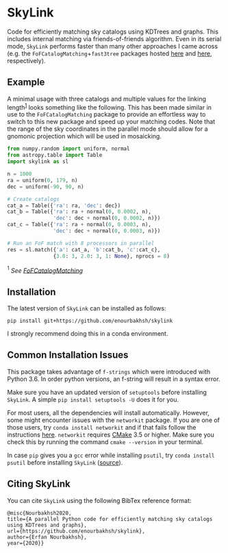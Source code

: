 # SkyLink
Code for efficiently matching sky catalogs using KDTrees and graphs. This includes internal matching via friends-of-friends algorithm. Even in its serial mode, `SkyLink` performs faster than many other approaches I came across (e.g. the `FoFCatalogMatching`+`fast3tree` packages hosted [here](https://github.com/yymao/FoFCatalogMatching) and [here](https://bitbucket.org/yymao/fast3tree), respectively).
## Example
A minimal usage with three catalogs and multiple values for the linking length<sup>[1](#footnote1)</sup> looks something like the following. This has been made similar in use to the `FoFCatalogMatching` package to provide an effortless way to switch to this new package and speed up your matching codes.
Note that the range of the sky coordinates in the parallel mode should allow for a gnomonic projection which will be used in mosaicking.

``` python
from numpy.random import uniform, normal
from astropy.table import Table
import skylink as sl

n = 1000
ra = uniform(0, 179, n)
dec = uniform(-90, 90, n)

# Create catalogs
cat_a = Table({'ra': ra, 'dec': dec})
cat_b = Table({'ra': ra + normal(0, 0.0002, n),
               'dec': dec + normal(0, 0.0002, n)})
cat_c = Table({'ra': ra + normal(0, 0.0003, n),
               'dec': dec + normal(0, 0.0003, n)})

# Run an FoF match with 8 processors in parallel
res = sl.match({'a': cat_a, 'b':cat_b, 'c':cat_c},
               {3.0: 3, 2.0: 3, 1: None}, nprocs = 8)
```
<a name="footnote1"><sup>1</sup></a> *See [FoFCatalogMatching](https://github.com/yymao/FoFCatalogMatching)*
               
## Installation
The latest version of `SkyLink` can be installed as follows:
```
pip install git+https://github.com/enourbakhsh/skylink
```
I strongly recommend doing this in a conda environment.

## Common Installation Issues
This package takes advantage of `f-strings` which were introduced with Python 3.6. In order python versions, an f-string will result in a syntax error.

Make sure you have an updated version of `setuptools` before installing `SkyLink`. A simple `pip install setuptools -U` does it for you.

For most users, all the dependencies will install automatically. However, some might encounter issues with the `networkit` package. If you are one of those users, try `conda install networkit` and if that fails follow the instructions [here](https://github.com/networkit/networkit).
`networkit` requires [CMake](https://cmake.org/install/) 3.5 or higher. Make sure you check this by running the command `cmake --version` in your terminal. 

In case `pip` gives you a `gcc` error while installing `psutil`, try `conda install psutil` before installing `SkyLink` ([source](https://github.com/ray-project/ray/issues/1340)).

## Citing SkyLink
You can cite `SkyLink` using the following BibTex reference format:

```
@misc{Nourbakhsh2020,
title={A parallel Python code for efficiently matching sky catalogs using KDTrees and graphs},
url={https://github.com/enourbakhsh/skylink},
author={Erfan Nourbakhsh},
year={2020}}
```
